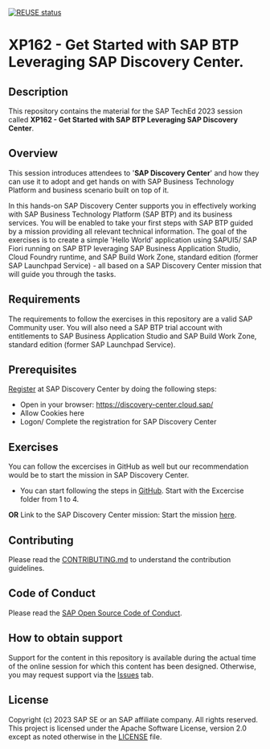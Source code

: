 [![REUSE status](https://api.reuse.software/badge/github.com/SAP-samples/teched2023-XP162)](https://api.reuse.software/info/github.com/SAP-samples/teched2023-XP162)

# XP162 - Get Started with SAP BTP Leveraging SAP Discovery Center.

## Description

This repository contains the material for the SAP TechEd 2023 session called **XP162 - Get Started with SAP BTP Leveraging SAP Discovery Center**.

## Overview

This session introduces attendees to '**SAP Discovery Center**' and how they can use it to adopt and get hands on with SAP Business Technology Platform and business scenario built on top of it. 

In this hands-on SAP Discovery Center supports you in effectively working with SAP Business Technology Platform (SAP BTP) and its business services. You will be enabled to take your first steps with SAP BTP guided by a mission providing all relevant technical information. The goal of the exercises is to create a simple 'Hello World' application using SAPUI5/ SAP Fiori running on SAP BTP leveraging SAP Business Application Studio, Cloud Foundry runtime, and SAP Build Work Zone, standard edition (former SAP Launchpad Service) - all based on a SAP Discovery Center mission that will guide you through the tasks.

## Requirements

The requirements to follow the exercises in this repository are a valid SAP Community user. You will also need a SAP BTP trial account with entitlements to SAP Business Application Studio and SAP Build Work Zone, standard edition (former SAP Launchpad Service).

## Prerequisites

[Register](https://discovery-center.cloud.sap/index.html) at SAP Discovery Center by doing the following steps: 

+ Open in your browser: https://discovery-center.cloud.sap/
+ Allow Cookies here
+ Logon/ Complete the registration for SAP Discovery Center

## Exercises

You can follow the excercises in GitHub as well but our recommendation would be to start the mission in SAP Discovery Center. 
- You can start following the steps in [GitHub](https://github.com/SAP-samples/teched2023-XP162/tree/main/Exercises). Start with the Excercise folder from 1 to 4.
   
**OR** Link to the SAP Discovery Center mission: Start the mission [here](https://developers.sap.com/tutorials/abap-environment-trial-onboarding.html).

## Contributing
Please read the [CONTRIBUTING.md](./CONTRIBUTING.md) to understand the contribution guidelines.

## Code of Conduct
Please read the [SAP Open Source Code of Conduct](https://github.com/SAP-samples/.github/blob/main/CODE_OF_CONDUCT.md).

## How to obtain support

Support for the content in this repository is available during the actual time of the online session for which this content has been designed. Otherwise, you may request support via the [Issues](../../issues) tab.

## License
Copyright (c) 2023 SAP SE or an SAP affiliate company. All rights reserved. This project is licensed under the Apache Software License, version 2.0 except as noted otherwise in the [LICENSE](LICENSES/Apache-2.0.txt) file.
